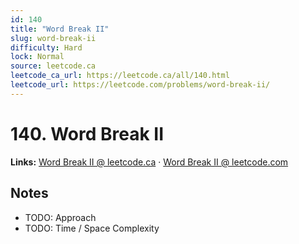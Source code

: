 ```yaml
--- 
id: 140
title: "Word Break II"
slug: word-break-ii
difficulty: Hard
lock: Normal
source: leetcode.ca
leetcode_ca_url: https://leetcode.ca/all/140.html
leetcode_url: https://leetcode.com/problems/word-break-ii/
---
```


# 140. Word Break II

**Links:** [Word Break II @ leetcode.ca](https://leetcode.ca/all/140.html) · [Word Break II @ leetcode.com](https://leetcode.com/problems/word-break-ii/)

## Notes
- TODO: Approach
- TODO: Time / Space Complexity

